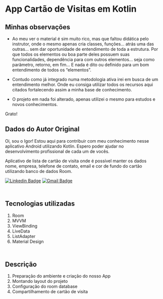 # App Cartão de Visitas em Kotlin

## Minhas observações

- Ao meu ver o material é sim muito rico, mas que faltou didática pelo instrutor, onde o mesmo apenas cria classes, funções... atrás uma das outras... sem dar oportunidade de entendimento de toda a estrutura. Por que todos os elementos ou boa parte deles possuem suas funcionalidades, dependência para com outros elementos... seja como parâmetro, retorno, em fim... E nada é dito ou definido para um bom entendimento de todos os “elementos”.

- Contudo como já integrado numa metodologia ativa irei em busca de um entendimento melhor. Onde eu consiga utilizar todos os recursos aqui citados fortalecendo assim a minha base de conhecimento.

- O projeto em nada foi alterado, apenas utilizei o mesmo para estudos e novos conhecimentos.

Grato!

## Dados do Autor Original

Oi, sou o Igor! Estou aqui para contribuir com meu conhecimento nesse aplicativo Android utilizando Kotlin. Espero poder ajudar no desenvolvimento profissional de cada um de vocês.


Aplicativo de lista de cartão de visita onde é possível manter os dados nome, empresa, telefone de contato, email e cor de fundo do cartão utilizando banco de dados Room.


[![Linkedin Badge](https://img.shields.io/badge/-Igor_Bagliotti-blue?style=flat-square&logo=Linkedin&logoColor=white&link=https://br.linkedin.com/in/igor-rotondo-bagliotti-b1612b69)](https://br.linkedin.com/in/igor-rotondo-bagliotti-b1612b69)  [![Gmail Badge](https://img.shields.io/badge/-igor.bagliotti@gmail.com-c14438?style=flat-square&logo=Gmail&logoColor=white&link=mailto:igor.bagliotti@gmail.com)](mailto:igor.bagliotti@gmail.com)


## <br />Tecnologias utilizadas
1. Room
2. MVVM
3. ViewBinding
4. LiveData
5. ListAdapter
6. Material Design


## <br />Descrição
1. Preparação do ambiente e criação do nosso App
3. Montando layout do projeto
5. Configuração do room database
7. Compartilhamento de cartão de visita
